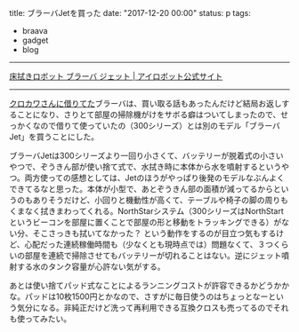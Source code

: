 title: ブラーバJetを買った
date: "2017-12-20 00:00"
status: p
tags:
- braava
- gadget
- blog
---

[床拭きロボット ブラーバ ジェット \| アイロボット公式サイト](https://www.irobot-jp.com/braava/jet/)

---

[クロカワさんに借りてた](/2017/10/11/201710/braava/)ブラーバは、買い取る話もあったんだけど結局お返しすることになり、さりとて部屋の掃除機がけをサボる癖はついてしまったので、せっかくなので借りて使っていたの（300シリーズ）とは別のモデル「ブラーバJet」を買うことにした。

ブラーバJetは300シリーズより一回り小さくて、バッテリーが脱着式の小さいやつで、ぞうきん部が使い捨て式で、水拭き時に本体から水を噴射するというやつ。両方使っての感想としては、Jetのほうがやっぱり後発のモデルなぶんよくできてるなと思った。本体が小型で、あとぞうきん部の面積が減ってるからというのもありそうだけど、小回りと機動性が高くて、テーブルや椅子の脚の周りもくまなく拭きまわってくれる。NorthStarシステム（300シリーズはNorthStartというビーコンを部屋に置くことで部屋の形と移動をトラッキングできる）がない分、そこさっきも拭いてなかった？ という動作をするのが目立つ気もするけど、心配だった連続稼働時間も（少なくとも現時点では）問題なくて、３つくらいの部屋を連続で掃除させてもバッテリーが切れることはない。逆にジェット噴射する水のタンク容量が心許ない気がする。

あとは使い捨てパッド式なことによるランニングコストが許容できるかどうかかな。パッドは10枚1500円とかなので、さすがに毎日使うのはちょっとなーという気分になる。非純正だけど洗って再利用できる互換クロスも売ってるのでそれも使ってみたい。

